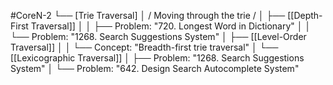 #CoreN-2
└── [Trie Traversal]
    │   / Moving through the trie /
    │
    ├── [[Depth-First Traversal]]
    │   │   ├── Problem: "720. Longest Word in Dictionary"
    │   │   └── Problem: "1268. Search Suggestions System"
    │
    ├── [[Level-Order Traversal]]
    │   │   └── Concept: "Breadth-first trie traversal"
    │
    └── [[Lexicographic Traversal]]
        │   ├── Problem: "1268. Search Suggestions System"
        │   └── Problem: "642. Design Search Autocomplete System"